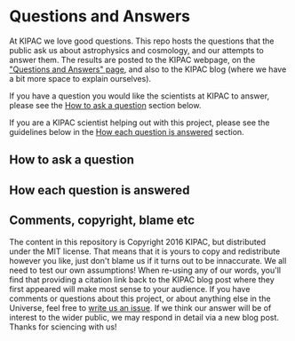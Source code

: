# Questions and Answers

At KIPAC we love good questions. This repo hosts the questions that the public ask us about astrophysics and cosmology, and our attempts to answer them. 
The results are posted to the KIPAC webpage, on the ["Questions and Answers" page](), and also to the KIPAC blog (where we have a bit more space to explain ourselves).

If you have a question you would like the scientists at KIPAC to answer, please see the [How to ask a question]() section below.

If you are a KIPAC scientist helping out with this project, please see the guidelines below in the [How each question is answered]() section. 


## How to ask a question


## How each question is answered


## Comments, copyright, blame etc

The content in this repository is Copyright 2016 KIPAC, but distributed under the MIT license. 
That means that it is yours to copy and redistribute however you like, just don't blame us if it turns out to be innaccurate. 
We all need to test our own assumptions!
When re-using any of our words, you'll find that providing a citation link back to the KIPAC blog post where they first appeared 
will make most sense to your audience.
If you have comments or questions about this project, or about anything else in the Universe, feel free to [write us an issue](). 
If we think our answer will be of interest to the wider public, we may respond in detail via a new blog post. Thanks for sciencing with us! 
